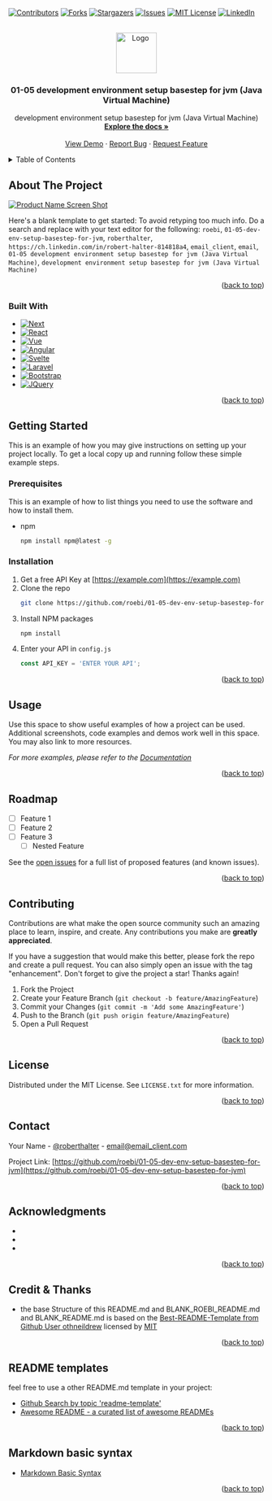 <a name="readme-top"></a>

<!-- PROJECT SHIELDS -->
<!--
*** I'm using markdown "reference style" links for readability.
*** Reference links are enclosed in brackets [ ] instead of parentheses ( ).
*** See the bottom of this document for the declaration of the reference variables
*** for contributors-url, forks-url, etc. This is an optional, concise syntax you may use.
*** https://www.markdownguide.org/basic-syntax/#reference-style-links
-->
[![Contributors][contributors-shield]][contributors-url]
[![Forks][forks-shield]][forks-url]
[![Stargazers][stars-shield]][stars-url]
[![Issues][issues-shield]][issues-url]
[![MIT License][license-shield]][license-url]
[![LinkedIn][linkedin-shield]][linkedin-url]


<!-- PROJECT LOGO -->
<br />
<div align="center">
  <a href="https://github.com/roebi/01-05-dev-env-setup-basestep-for-jvm">
    <img src="images/logo.png" alt="Logo" width="80" height="80">
  </a>

<h3 align="center">01-05 development environment setup basestep for jvm (Java Virtual Machine)</h3>

  <p align="center">
    development environment setup basestep for jvm (Java Virtual Machine)
    <br />
    <a href="https://github.com/roebi/01-05-dev-env-setup-basestep-for-jvm"><strong>Explore the docs »</strong></a>
    <br />
    <br />
    <a href="https://github.com/roebi/01-05-dev-env-setup-basestep-for-jvm">View Demo</a>
    ·
    <a href="https://github.com/roebi/01-05-dev-env-setup-basestep-for-jvm/issues">Report Bug</a>
    ·
    <a href="https://github.com/roebi/01-05-dev-env-setup-basestep-for-jvm/issues">Request Feature</a>
  </p>
</div>


<!-- TABLE OF CONTENTS -->
<!-- to create the correct #anchor: use Markdown Header in lowercase -->
<!-- and replace spaces with hypens -->
<!-- and replace special chars with hypens -- >
<!-- then two or more hyphens in a row are converted to one -->
<!-- special case is here with special chars - see example with & -->
<!-- https://stackoverflow.com/questions/43273842/what-are-the-rules-of-converting-one-markdown-title-into-an-html-anchor -->
<!-- Example: '### Prerequisites' -> '#prerequisites' -->
<!-- Example: '## Getting Started' -> '#getting-started' -->
<!-- Example: '## About The Project' -> '#about-the-project' -->
<!-- Example: '## Credit & Thanks' -> '#credit--thanks' -->
<details>
  <summary>Table of Contents</summary>
  <ol>
    <li>
      <a href="#about-the-project">About The Project</a>
      <ul>
        <li><a href="#built-with">Built With</a></li>
      </ul>
    </li>
    <li>
      <a href="#getting-started">Getting Started</a>
      <ul>
        <li><a href="#prerequisites">Prerequisites</a></li>
        <li><a href="#installation">Installation</a></li>
      </ul>
    </li>
    <li><a href="#usage">Usage</a></li>
    <li><a href="#roadmap">Roadmap</a></li>
    <li><a href="#contributing">Contributing</a></li>
    <li><a href="#license">License</a></li>
    <li><a href="#contact">Contact</a></li>
    <li><a href="#acknowledgments">Acknowledgments</a></li>
    <li><a href="#credit--thanks">Credit & Thanks</a></li>
    <li><a href="#readme-templates">README templates</a></li>
    <li><a href="#markdown-basic-syntax">Markdown basic syntax</a></li>
  </ol>
</details>


<!-- ABOUT THE PROJECT -->
## About The Project

[![Product Name Screen Shot][product-screenshot]](https://example.com)

Here's a blank template to get started: To avoid retyping too much info. Do a search and replace with your text editor for the following: `roebi`, `01-05-dev-env-setup-basestep-for-jvm`, `roberthalter`, `https://ch.linkedin.com/in/robert-halter-814818a4`, `email_client`, `email`, `01-05 development environment setup basestep for jvm (Java Virtual Machine)`, `development environment setup basestep for jvm (Java Virtual Machine)`

<p align="right">(<a href="#readme-top">back to top</a>)</p>


### Built With

* [![Next][Next.js]][Next-url]
* [![React][React.js]][React-url]
* [![Vue][Vue.js]][Vue-url]
* [![Angular][Angular.io]][Angular-url]
* [![Svelte][Svelte.dev]][Svelte-url]
* [![Laravel][Laravel.com]][Laravel-url]
* [![Bootstrap][Bootstrap.com]][Bootstrap-url]
* [![JQuery][JQuery.com]][JQuery-url]

<p align="right">(<a href="#readme-top">back to top</a>)</p>


<!-- GETTING STARTED -->
## Getting Started

This is an example of how you may give instructions on setting up your project locally.
To get a local copy up and running follow these simple example steps.

### Prerequisites

This is an example of how to list things you need to use the software and how to install them.
* npm
  ```sh
  npm install npm@latest -g
  ```

### Installation

1. Get a free API Key at [https://example.com](https://example.com)
2. Clone the repo
   ```sh
   git clone https://github.com/roebi/01-05-dev-env-setup-basestep-for-jvm.git
   ```
3. Install NPM packages
   ```sh
   npm install
   ```
4. Enter your API in `config.js`
   ```js
   const API_KEY = 'ENTER YOUR API';
   ```

<p align="right">(<a href="#readme-top">back to top</a>)</p>


<!-- USAGE EXAMPLES -->
## Usage

Use this space to show useful examples of how a project can be used. Additional screenshots, code examples and demos work well in this space. You may also link to more resources.

_For more examples, please refer to the [Documentation](https://example.com)_

<p align="right">(<a href="#readme-top">back to top</a>)</p>


<!-- ROADMAP -->
## Roadmap

- [ ] Feature 1
- [ ] Feature 2
- [ ] Feature 3
    - [ ] Nested Feature

See the [open issues](https://github.com/roebi/01-05-dev-env-setup-basestep-for-jvm/issues) for a full list of proposed features (and known issues).

<p align="right">(<a href="#readme-top">back to top</a>)</p>


<!-- CONTRIBUTING -->
## Contributing

Contributions are what make the open source community such an amazing place to learn, inspire, and create. Any contributions you make are **greatly appreciated**.

If you have a suggestion that would make this better, please fork the repo and create a pull request. You can also simply open an issue with the tag "enhancement".
Don't forget to give the project a star! Thanks again!

1. Fork the Project
2. Create your Feature Branch (`git checkout -b feature/AmazingFeature`)
3. Commit your Changes (`git commit -m 'Add some AmazingFeature'`)
4. Push to the Branch (`git push origin feature/AmazingFeature`)
5. Open a Pull Request

<p align="right">(<a href="#readme-top">back to top</a>)</p>


<!-- LICENSE -->
## License

Distributed under the MIT License. See `LICENSE.txt` for more information.

<p align="right">(<a href="#readme-top">back to top</a>)</p>


<!-- CONTACT -->
## Contact

Your Name - [@roberthalter](https://twitter.com/roberthalter) - email@email_client.com

Project Link: [https://github.com/roebi/01-05-dev-env-setup-basestep-for-jvm](https://github.com/roebi/01-05-dev-env-setup-basestep-for-jvm)

<p align="right">(<a href="#readme-top">back to top</a>)</p>


<!-- ACKNOWLEDGMENTS -->
## Acknowledgments

* []()
* []()
* []()

<p align="right">(<a href="#readme-top">back to top</a>)</p>


<!-- CREDIT & THANKS -->
## Credit & Thanks

* the base Structure of this README.md and BLANK_ROEBI_README.md and BLANK_README.md is based on the
 [Best-README-Template from Github User othneildrew][readme-credit-url] licensed by [MIT][readme-license-url]

<p align="right">(<a href="#readme-top">back to top</a>)</p>

<!-- README templates -->
## README templates

feel free to use a other README.md template in your project:

* [Github Search by topic 'readme-template'][readme-template-topic-url]
* [Awesome README - a curated list of awesome READMEs][awesome-readme-template-url]

<p align="right">(<a href="#readme-top">back to top</a>)</p>

<!-- MARKDOWN-BASIC-SYNTAX -->
## Markdown basic syntax
 * [Markdown Basic Syntax][markdown-basic-syntax]

<p align="right">(<a href="#readme-top">back to top</a>)</p>

<!-- MARKDOWN LINKS & IMAGES - DO NOT DELETE - used as link references -->
<!-- https://www.markdownguide.org/basic-syntax/#reference-style-links -->

<!-- shields.io Links start -->

<!-- Docu of Badges ifrom shields.io -->
[shields-badges-url]: https://shields.io/badges

<!-- shields.io/github Links -->

[contributors-shield]: https://img.shields.io/github/contributors/roebi/01-05-dev-env-setup-basestep-for-jvm.svg?style=for-the-badge
[contributors-url]: https://github.com/roebi/01-05-dev-env-setup-basestep-for-jvm/graphs/contributors

[forks-shield]: https://img.shields.io/github/forks/roebi/01-05-dev-env-setup-basestep-for-jvm.svg?style=for-the-badge
[forks-url]: https://github.com/roebi/01-05-dev-env-setup-basestep-for-jvm/network/members

[stars-shield]: https://img.shields.io/github/stars/roebi/01-05-dev-env-setup-basestep-for-jvm.svg?style=for-the-badge
[stars-url]: https://github.com/roebi/01-05-dev-env-setup-basestep-for-jvm/stargazers

[issues-shield]: https://img.shields.io/github/issues/roebi/01-05-dev-env-setup-basestep-for-jvm.svg?style=for-the-badge
[issues-url]: https://github.com/roebi/01-05-dev-env-setup-basestep-for-jvm/issues

[license-shield]: https://img.shields.io/github/license/roebi/01-05-dev-env-setup-basestep-for-jvm.svg?style=for-the-badge
[license-url]: https://github.com/roebi/01-05-dev-env-setup-basestep-for-jvm/blob/master/LICENSE.txt

<!-- shields.io/-LinkedIn Static Badge -->

[linkedin-shield]: https://img.shields.io/badge/-LinkedIn-black.svg?style=for-the-badge&logo=linkedin&colorB=555
[linkedin-url]: https://www.linkedin.com/in/robert-halter-814818a4/
[product-screenshot]: images/screenshot.png

<!-- shields.io/ 'Built With' Badge -->

[Next.js]: https://img.shields.io/badge/next.js-000000?style=for-the-badge&logo=nextdotjs&logoColor=white
[Next-url]: https://nextjs.org/

[React.js]: https://img.shields.io/badge/React-20232A?style=for-the-badge&logo=react&logoColor=61DAFB
[React-url]: https://reactjs.org/

[Vue.js]: https://img.shields.io/badge/Vue.js-35495E?style=for-the-badge&logo=vuedotjs&logoColor=4FC08D
[Vue-url]: https://vuejs.org/

[Angular.io]: https://img.shields.io/badge/Angular-DD0031?style=for-the-badge&logo=angular&logoColor=white
[Angular-url]: https://angular.io/

[Svelte.dev]: https://img.shields.io/badge/Svelte-4A4A55?style=for-the-badge&logo=svelte&logoColor=FF3E00
[Svelte-url]: https://svelte.dev/

[Laravel.com]: https://img.shields.io/badge/Laravel-FF2D20?style=for-the-badge&logo=laravel&logoColor=white
[Laravel-url]: https://laravel.com

[Bootstrap.com]: https://img.shields.io/badge/Bootstrap-563D7C?style=for-the-badge&logo=bootstrap&logoColor=white
[Bootstrap-url]: https://getbootstrap.com

[JQuery.com]: https://img.shields.io/badge/jQuery-0769AD?style=for-the-badge&logo=jquery&logoColor=white
[JQuery-url]: https://jquery.com

<!-- shields.io Links end -->

<!-- readme credit Links -->

[readme-credit-url]: https://github.com/othneildrew/Best-README-Template
[readme-license-url]: https://github.com/othneildrew/Best-README-Template/blob/master/LICENSE.txt

[readme-template-topic-url]: https://github.com/topics/readme-template
[awesome-readme-template-url]: https://github.com/matiassingers/awesome-readme

<!-- Markdown Links -->

[markdown-basic-syntax]: https://www.markdownguide.org/basic-syntax

<!-- more Links here -->

